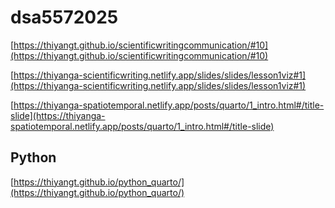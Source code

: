 # dsa5572025

[https://thiyangt.github.io/scientificwritingcommunication/#10](https://thiyangt.github.io/scientificwritingcommunication/#10)

[https://thiyanga-scientificwriting.netlify.app/slides/slides/lesson1viz#1](https://thiyanga-scientificwriting.netlify.app/slides/slides/lesson1viz#1)

[https://thiyanga-spatiotemporal.netlify.app/posts/quarto/1_intro.html#/title-slide](https://thiyanga-spatiotemporal.netlify.app/posts/quarto/1_intro.html#/title-slide)

## Python

[https://thiyangt.github.io/python_quarto/](https://thiyangt.github.io/python_quarto/)